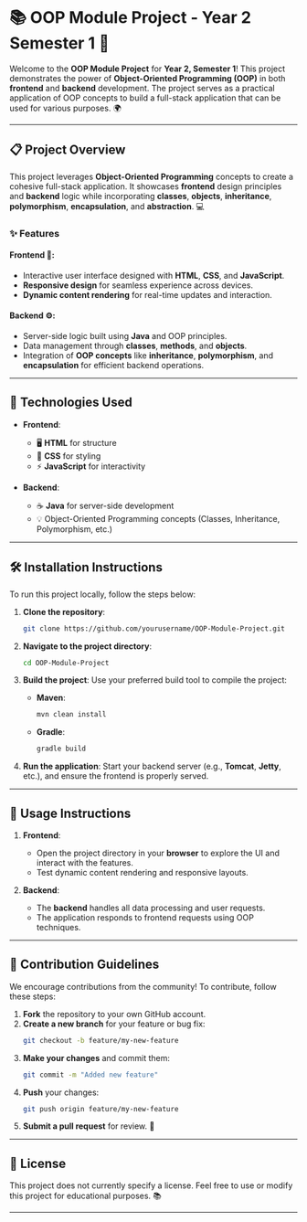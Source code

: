 # 📚 OOP Module Project - Year 2 Semester 1 🚀

Welcome to the **OOP Module Project** for **Year 2, Semester 1**! This project demonstrates the power of **Object-Oriented Programming (OOP)** in both **frontend** and **backend** development. The project serves as a practical application of OOP concepts to build a full-stack application that can be used for various purposes. 🌍

---

## 📋 Project Overview

This project leverages **Object-Oriented Programming** concepts to create a cohesive full-stack application. It showcases **frontend** design principles and **backend** logic while incorporating **classes**, **objects**, **inheritance**, **polymorphism**, **encapsulation**, and **abstraction**. 💻

### ✨ Features

#### Frontend 🎨:
- Interactive user interface designed with **HTML**, **CSS**, and **JavaScript**.
- **Responsive design** for seamless experience across devices.
- **Dynamic content rendering** for real-time updates and interaction.

#### Backend ⚙️:
- Server-side logic built using **Java** and OOP principles.
- Data management through **classes**, **methods**, and **objects**.
- Integration of **OOP concepts** like **inheritance**, **polymorphism**, and **encapsulation** for efficient backend operations.

---

## 🔧 Technologies Used

- **Frontend**:
  - 🖥️ **HTML** for structure
  - 🎨 **CSS** for styling
  - ⚡ **JavaScript** for interactivity

- **Backend**:
  - ☕ **Java** for server-side development
  - 💡 Object-Oriented Programming concepts (Classes, Inheritance, Polymorphism, etc.)

---

## 🛠️ Installation Instructions

To run this project locally, follow the steps below:

1. **Clone the repository**:
   ```bash
   git clone https://github.com/yourusername/OOP-Module-Project.git
   ```

2. **Navigate to the project directory**:
   ```bash
   cd OOP-Module-Project
   ```

3. **Build the project**:
   Use your preferred build tool to compile the project:
   - **Maven**:
     ```bash
     mvn clean install
     ```
   - **Gradle**:
     ```bash
     gradle build
     ```

4. **Run the application**:
   Start your backend server (e.g., **Tomcat**, **Jetty**, etc.), and ensure the frontend is properly served.

---

## 🚀 Usage Instructions

1. **Frontend**:
   - Open the project directory in your **browser** to explore the UI and interact with the features.
   - Test dynamic content rendering and responsive layouts.

2. **Backend**:
   - The **backend** handles all data processing and user requests.
   - The application responds to frontend requests using OOP techniques.

---

## 🤝 Contribution Guidelines

We encourage contributions from the community! To contribute, follow these steps:

1. **Fork** the repository to your own GitHub account.
2. **Create a new branch** for your feature or bug fix:
   ```bash
   git checkout -b feature/my-new-feature
   ```
3. **Make your changes** and commit them:
   ```bash
   git commit -m "Added new feature"
   ```
4. **Push** your changes:
   ```bash
   git push origin feature/my-new-feature
   ```
5. **Submit a pull request** for review. 🎉

---

## 📝 License

This project does not currently specify a license. Feel free to use or modify this project for educational purposes. 📚

---
